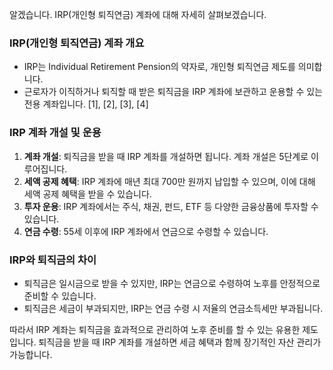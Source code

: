알겠습니다. IRP(개인형 퇴직연금) 계좌에 대해 자세히 살펴보겠습니다.

### IRP(개인형 퇴직연금) 계좌 개요

- IRP는 Individual Retirement Pension의 약자로, 개인형 퇴직연금 제도를 의미합니다.
- 근로자가 이직하거나 퇴직할 때 받은 퇴직금을 IRP 계좌에 보관하고 운용할 수 있는 전용 계좌입니다. [1], [2], [3], [4]

### IRP 계좌 개설 및 운용

1. **계좌 개설**: 퇴직금을 받을 때 IRP 계좌를 개설하면 됩니다. 계좌 개설은 5단계로 이루어집니다.
2. **세액 공제 혜택**: IRP 계좌에 매년 최대 700만 원까지 납입할 수 있으며, 이에 대해 세액 공제 혜택을 받을 수 있습니다.
3. **투자 운용**: IRP 계좌에서는 주식, 채권, 펀드, ETF 등 다양한 금융상품에 투자할 수 있습니다.
4. **연금 수령**: 55세 이후에 IRP 계좌에서 연금으로 수령할 수 있습니다.

### IRP와 퇴직금의 차이

- 퇴직금은 일시금으로 받을 수 있지만, IRP는 연금으로 수령하여 노후를 안정적으로 준비할 수 있습니다.
- 퇴직금은 세금이 부과되지만, IRP는 연금 수령 시 저율의 연금소득세만 부과됩니다.

따라서 IRP 계좌는 퇴직금을 효과적으로 관리하여 노후 준비를 할 수 있는 유용한 제도입니다. 퇴직금을 받을 때 IRP 계좌를 개설하면 세금 혜택과 함께 장기적인 자산 관리가 가능합니다. 